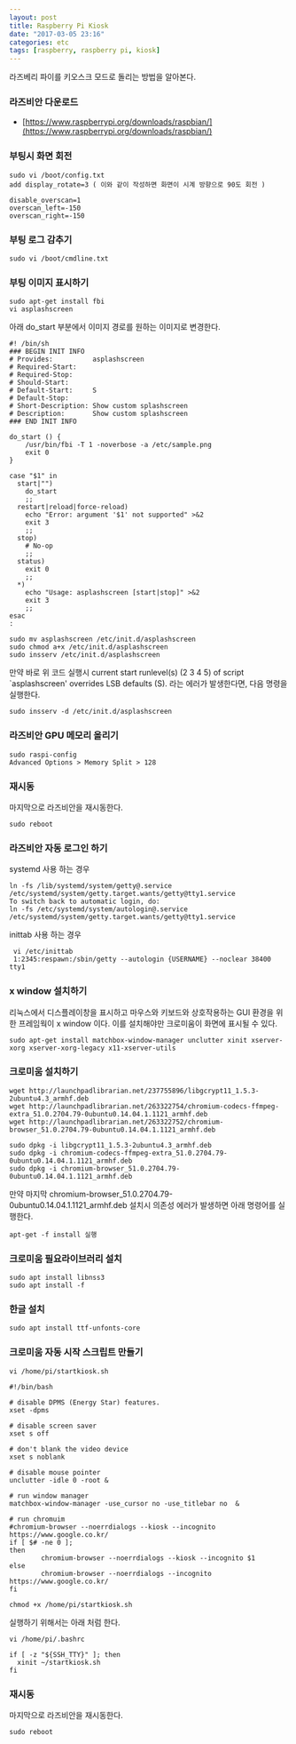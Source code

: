 ```yaml
---
layout: post
title: Raspberry Pi Kiosk
date: "2017-03-05 23:16"
categories: etc
tags: [raspberry, raspberry pi, kiosk]
---
```


라즈베리 파이를 키오스크 모드로 돌리는 방법을 알아본다.

### 라즈비안 다운로드
- [https://www.raspberrypi.org/downloads/raspbian/](https://www.raspberrypi.org/downloads/raspbian/)

### 부팅시 화면 회전
```
sudo vi /boot/config.txt
add display_rotate=3 ( 이와 같이 작성하면 화면이 시계 방향으로 90도 회전 )

disable_overscan=1
overscan_left=-150
overscan_right=-150
```

### 부팅 로그 감추기
```
sudo vi /boot/cmdline.txt
```

### 부팅 이미지 표시하기
```
sudo apt-get install fbi
vi asplashscreen
```

아래 do_start 부분에서 이미지 경로를 원하는 이미지로 변경한다.
```
#! /bin/sh
### BEGIN INIT INFO
# Provides:          asplashscreen
# Required-Start:
# Required-Stop:
# Should-Start:      
# Default-Start:     S
# Default-Stop:
# Short-Description: Show custom splashscreen
# Description:       Show custom splashscreen
### END INIT INFO

do_start () {
    /usr/bin/fbi -T 1 -noverbose -a /etc/sample.png    
    exit 0
}

case "$1" in
  start|"")
    do_start
    ;;
  restart|reload|force-reload)
    echo "Error: argument '$1' not supported" >&2
    exit 3
    ;;
  stop)
    # No-op
    ;;
  status)
    exit 0
    ;;
  *)
    echo "Usage: asplashscreen [start|stop]" >&2
    exit 3
    ;;
esac
:
```

```
sudo mv asplashscreen /etc/init.d/asplashscreen
sudo chmod a+x /etc/init.d/asplashscreen
sudo insserv /etc/init.d/asplashscreen
```

만약 바로 위 코드 실행시 current start runlevel(s) (2 3 4 5) of script `asplashscreen' overrides LSB defaults (S). 라는 에러가 발생한다면, 다음 명령을 실행한다.

```
sudo insserv -d /etc/init.d/asplashscreen
```

### 라즈비안 GPU 메모리 올리기
```
sudo raspi-config
Advanced Options > Memory Split > 128
```

### 재시동
마지막으로 라즈비안을 재시동한다.
```
sudo reboot
```

### 라즈비안 자동 로그인 하기
systemd 사용 하는 경우
```
ln -fs /lib/systemd/system/getty@.service  /etc/systemd/system/getty.target.wants/getty@tty1.service
To switch back to automatic login, do:
ln -fs /etc/systemd/system/autologin@.service  /etc/systemd/system/getty.target.wants/getty@tty1.service
```
inittab 사용 하는 경우
```
 vi /etc/inittab
 1:2345:respawn:/sbin/getty --autologin {USERNAME} --noclear 38400 tty1
```


### x window 설치하기
리눅스에서 디스플레이창을 표시하고 마우스와 키보드와 상호작용하는 GUI 환경을 위한 프레임웍이 x window 이다. 이를 설치해야만 크로미움이 화면에 표시될 수 있다.
```
sudo apt-get install matchbox-window-manager unclutter xinit xserver-xorg xserver-xorg-legacy x11-xserver-utils
```


### 크로미움 설치하기
```
wget http://launchpadlibrarian.net/237755896/libgcrypt11_1.5.3-2ubuntu4.3_armhf.deb
wget http://launchpadlibrarian.net/263322754/chromium-codecs-ffmpeg-extra_51.0.2704.79-0ubuntu0.14.04.1.1121_armhf.deb
wget http://launchpadlibrarian.net/263322752/chromium-browser_51.0.2704.79-0ubuntu0.14.04.1.1121_armhf.deb

sudo dpkg -i libgcrypt11_1.5.3-2ubuntu4.3_armhf.deb
sudo dpkg -i chromium-codecs-ffmpeg-extra_51.0.2704.79-0ubuntu0.14.04.1.1121_armhf.deb
sudo dpkg -i chromium-browser_51.0.2704.79-0ubuntu0.14.04.1.1121_armhf.deb
```
만약 마지막 chromium-browser_51.0.2704.79-0ubuntu0.14.04.1.1121_armhf.deb 설치시 의존성 에러가 발생하면 아래 명령어를 실행한다.
```
apt-get -f install 실행
```

### 크로미움 필요라이브러리 설치
```
sudo apt install libnss3
sudo apt install -f
```

### 한글 설치
```
sudo apt install ttf-unfonts-core
```

### 크로미움 자동 시작 스크립트 만들기
```
vi /home/pi/startkiosk.sh
```
```
#!/bin/bash

# disable DPMS (Energy Star) features.
xset -dpms

# disable screen saver
xset s off

# don't blank the video device
xset s noblank

# disable mouse pointer
unclutter -idle 0 -root &

# run window manager
matchbox-window-manager -use_cursor no -use_titlebar no  &

# run chromuim
#chromium-browser --noerrdialogs --kiosk --incognito https://www.google.co.kr/
if [ $# -ne 0 ];
then
        chromium-browser --noerrdialogs --kiosk --incognito $1
else
        chromium-browser --noerrdialogs --incognito https://www.google.co.kr/
fi
```
```
chmod +x /home/pi/startkiosk.sh
```
실행하기 위해서는 아래 처럼 한다.
```
vi /home/pi/.bashrc
```
```
if [ -z "${SSH_TTY}" ]; then
  xinit ~/startkiosk.sh
fi
```


### 재시동
마지막으로 라즈비안을 재시동한다.
```
sudo reboot
```
